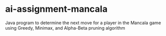 # ai-assignment-mancala
Java program to determine the next move for a player in the Mancala game using Greedy, Minimax, and Alpha-Beta pruning algorithm
